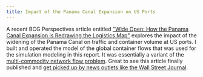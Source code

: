 ```yaml
---
title: Impact of the Panama Canal Expansion on US Ports
---
```


A recent BCG Perspectives article entitled ["Wide Open: How the Panama Canal Expansion is Redrawing the Logistics Map"](https://www.bcgperspectives.com/content/articles/transportation-travel-tourism-how-panama-canal-expansion-is-redrawing-logistics/) explores the impact of the widening of the Panama Canal on traffic and container volume at US ports. I built and operated the model of the global container flows that was used for the simulation modeling in this report. It was essentially a variant of the [multi-commodity network flow problem](https://en.wikipedia.org/wiki/Multi-commodity_flow_problem). Great to see this article finally published and [get picked up by news outlets like the Wall Street Journal](http://www.wsj.com/articles/east-coast-ports-could-see-a-substantial-traffic-boost-from-panama-canal-expansion-report-1434603601).